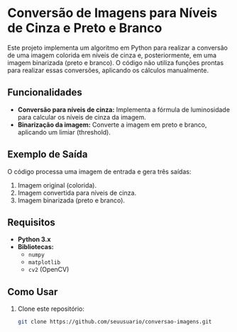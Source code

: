 # Conversão de Imagens para Níveis de Cinza e Preto e Branco

Este projeto implementa um algoritmo em Python para realizar a conversão de uma imagem colorida em níveis de cinza e, posteriormente, em uma imagem binarizada (preto e branco). O código não utiliza funções prontas para realizar essas conversões, aplicando os cálculos manualmente.

## Funcionalidades

- **Conversão para níveis de cinza:** Implementa a fórmula de luminosidade para calcular os níveis de cinza da imagem.
- **Binarização da imagem:** Converte a imagem em preto e branco, aplicando um limiar (threshold).

## Exemplo de Saída

O código processa uma imagem de entrada e gera três saídas:

1. Imagem original (colorida).
2. Imagem convertida para níveis de cinza.
3. Imagem binarizada (preto e branco).

## Requisitos

- **Python 3.x**
- **Bibliotecas:** 
  - `numpy`
  - `matplotlib`
  - `cv2` (OpenCV)

## Como Usar

1. Clone este repositório:

   ```bash
   git clone https://github.com/seuusuario/conversao-imagens.git
